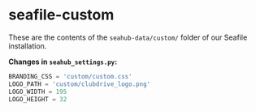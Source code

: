 # seafile-custom

These are the contents of the `seahub-data/custom/` folder of our Seafile installation.

**Changes in `seahub_settings.py`:**
```py
BRANDING_CSS = 'custom/custom.css'
LOGO_PATH = 'custom/clubdrive_logo.png'
LOGO_WIDTH = 195
LOGO_HEIGHT = 32
```
